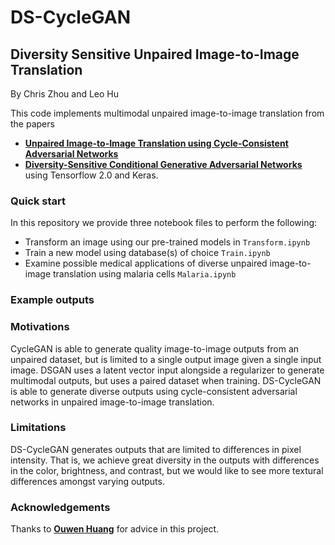 # DS-CycleGAN
## Diversity Sensitive Unpaired Image-to-Image Translation
By Chris Zhou and Leo Hu

This code implements multimodal unpaired image-to-image translation from the papers
- **[Unpaired Image-to-Image Translation using Cycle-Consistent Adversarial Networks](https://arxiv.org/abs/1703.10593)**
- **[Diversity-Sensitive Conditional Generative Adversarial Networks](https://arxiv.org/abs/1901.09024)**
using Tensorflow 2.0 and Keras.

### Quick start
In this repository we provide three notebook files to perform the following:
- Transform an image using our pre-trained models in `Transform.ipynb`
- Train a new model using database(s) of choice `Train.ipynb`
- Examine possible medical applications of diverse unpaired image-to-image translation using malaria cells `Malaria.ipynb`

### Example outputs


### Motivations
CycleGAN is able to generate quality image-to-image outputs from an unpaired dataset, but is limited to a single output image given a single input image.
DSGAN uses a latent vector input alongside a regularizer to generate multimodal outputs, but uses a paired dataset when training.
DS-CycleGAN is able to generate diverse outputs using cycle-consistent adversarial networks in unpaired image-to-image translation.

### Limitations
DS-CycleGAN generates outputs that are limited to differences in pixel intensity. That is, we achieve great diversity in the outputs with differences in the color, brightness, and contrast, but we would like to see more textural differences amongst varying outputs.

### Acknowledgements
Thanks to **[Ouwen Huang](https://github.com/Ouwen)** for advice in this project.